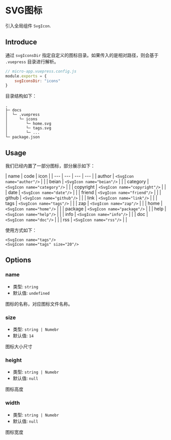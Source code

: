# SVG图标

引入全局组件 `SvgIcon`.

## Introduce

通过 `svgIconsDir` 指定自定义的图标目录。如果传入的是相对路径，则会基于 `.vuepress` 目录进行解析。

```js
// micro-app.vuepress.config.js
module.exports = {
    svgIconsDir: "icons"
}
```

目录结构如下：

```
.
├─ docs
│  └─ .vuepress
│     └─ icons
│        └─ home.svg
│        └─ tags.svg
│        └─ ...
└─ package.json
```

## Usage

我们已经内置了一部分图标，部分展示如下：

| name | code | icon |
| --- | --- | --- | --- |
| author | `<SvgIcon name="author"/>` | <SvgIcon name="author"/> |
| beian | `<SvgIcon name="beian"/>` | <SvgIcon name="beian"/> |
| category | `<SvgIcon name="category"/>` | <SvgIcon name="category"/> |
| copyright | `<SvgIcon name="copyright"/>` | <SvgIcon name="copyright"/> |
| date | `<SvgIcon name="date"/>` | <SvgIcon name="date"/> |
| friend | `<SvgIcon name="friend"/>` | <SvgIcon name="friend"/> |
| github | `<SvgIcon name="github"/>` | <SvgIcon name="github"/> |
| link | `<SvgIcon name="link"/>` | <SvgIcon name="link"/> |
| tags | `<SvgIcon name="tags"/>` | <SvgIcon name="tags"/> |
| zap | `<SvgIcon name="zap"/>` | <SvgIcon name="zap"/> |
| home | `<SvgIcon name="home"/>` | <SvgIcon name="home"/> |
| package | `<SvgIcon name="package"/>` | <SvgIcon name="package"/> |
| help | `<SvgIcon name="help"/>` | <SvgIcon name="help"/> |
| info | `<SvgIcon name="info"/>` | <SvgIcon name="info"/> |
| doc | `<SvgIcon name="doc"/>` | <SvgIcon name="doc"/> |
| rss | `<SvgIcon name="rss"/>` | <SvgIcon name="rss"/> |

使用方式如下：

```vue
<SvgIcon name="tags"/>
<SvgIcon name="tags" size="20"/>
```

## Options

### name

- 类型: `string`
- 默认值: `undefined`

图标的名称，对应图标文件名称。

### size

- 类型: `string | Numebr`
- 默认值: `14`

图标大小尺寸

### height

- 类型: `string | Numebr`
- 默认值: `null`

图标高度

### width

- 类型: `string | Numebr`
- 默认值: `null`

图标宽度
